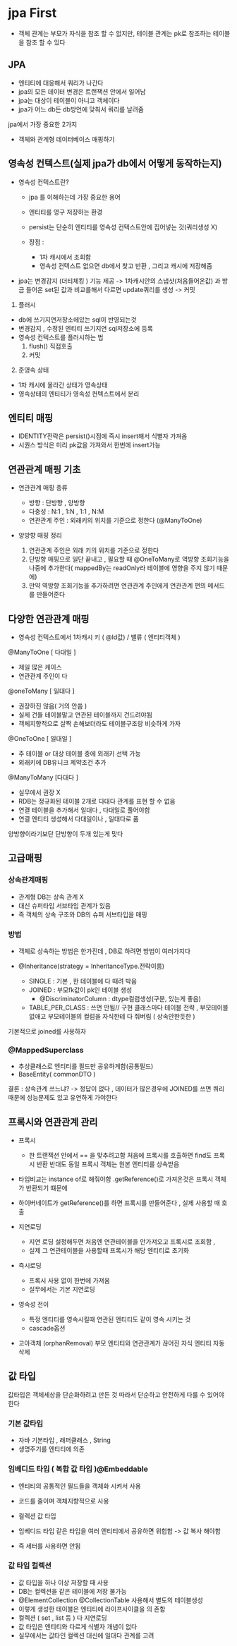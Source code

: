 # jpa First

- 객체 관계는 부모가 자식을 참조 할 수 없지만,
테이블 관계는 pk로 참조하는 테이블을 참조 할 수 있다


## JPA

- 엔티티에 대응해서 쿼리가 나간다 
- jpa의 모든 데이터 변경은 트랜잭션 안에서 일어남
- jpa는 대상이 테이블이 아니고 객체이다
- jpa가 어느 db든 db방언에 맞춰서 쿼리를 날려줌

jpa에서 가장 중요한 2가지
- 객체와 관계형 데이터베이스 매핑하기

## 영속성 컨텍스트(실제 jpa가 db에서 어떻게 동작하는지)

- 영속성 컨텍스트란?
    - jpa 를 이해하는데 가장 중요한 용어
    - 엔티티를 영구 저장하는 환경
    - persist는 단순히 엔티티를 영속성 컨텍스트안에 집어넣는 것(쿼리생성 X)

    -   장점 :
        - 1차 캐시에서 조회함
        - 영속성 컨텍스트 없으면 db에서 찾고 반환 , 그리고 캐시에 저장해줌

-   jpa는 변경감지 (더티체킹 ) 기능 제공
-> 1차캐시안의 스냅샷(처음들어온값) 과 방금 들어온 set된 값과 비교를해서 다르면 update쿼리를 생성
-> 커밋


1. 플러시

-  db에 쓰기지연저장소에있는 sql이 반영되는것
-  변경감지 , 수정된 엔티티 쓰기지연 sql저장소에 등록
- 영속성 컨텍스트를 플러시하는 법 
    1. flush() 직접호출
    2. 커밋 


2. 준영속 상태

- 1차 캐시에 올라간 상태가 영속상태
- 영속상태의 엔티티가 영속성 컨텍스트에서 분리

## 엔티티 매핑

- IDENTITY전략은 persist()시점에 즉시 insert해서 식별자 가져옴
- 시퀀스 방식은 미리 pk값을 가져와서 한번에 insert가능

## 연관관계 매핑 기초

- 연관관계 매핑 종류
    - 방향 : 단방향 , 양방향
    - 다중성 : N:1 , 1:N , 1:1 , N:M
    - 연관관계 주인 : 외래키의 위치를 기준으로 정한다 (@ManyToOne)

- 양방향 매핑 정리
    1. 연관관계 주인은 외래 키의 위치를 기준으로 정한다
    2. 단방향 매핑으로 일단 끝내고 , 필요할 때 @OneToMany로 역방향 조회기능을 나중에 추가한다( mappedBy는 readOnly라 테이블에 영향을 주지 않기 때문에)
    3. 만약 역방향 조회기능을 추가하려면 연관관계 주인에게 연관관계 편의 메서드를 만들어준다


## 다양한 연관관계 매핑

- 영속성 컨텍스트에서 1차캐시
    키 ( @Id값) / 밸류 ( 엔티티객체 )




 @ManyToOne [ 다대일 ]
- 제일 많은 케이스
-  연관관계 주인이 다

@oneToMany [ 일대다 ]
- 권장하진 않음( 거의 안씀 )
- 실제 건들 테이블말고 연관된 테이블까지 건드려야됨
- 객체지향적으로 살짝 손해보더라도 테이블구조랑 비슷하게 가자

@OneToOne [ 일대일 ]
- 주 테이블 or 대상 테이블 중에 외래키 선택 가능
- 외래키에 DB유니크 제약조건 추가


@ManyToMany [다대다 ]
- 실무에서 권장 X
- RDB는 정규화된 테이블 2개로 다대다 관계를 표현 할 수 없음
- 연결 테이블을 추가해서 일대다 , 다대일로 풀어야함
- 연결 엔티티 생성해서 다대일이나 , 일대다로 품 


양방향이라기보단 단방향이 두개 있는게 맞다

## 고급매핑<br>


### 상속관계매핑

- 관계형 DB는 상속 관계 X
- 대신 슈퍼타입 서브타입 관계가 있음
- 즉 객체의 상속 구조와 DB의 슈퍼 서브타입을 매핑


### 방법
- 객체로 상속하는 방법은 한가진데 , DB로 하려면 방법이 여러가지다

- @Inheritance(strategy = InheritanceType.전략이름)
    - SINGLE : 기본 , 한 테이블에 다 때려 박음
   - JOINED : 부모fk값이 pk인 테이블 생성 
        - @DiscriminatorColumn : dtype컬럼생성(구분, 있는게 좋음)
   - TABLE_PER_CLASS : 쓰면 안됨// 구현 클래스마다 테이블 전략 , 부모테이블 없애고 부모테이블의 컬럼을 자식한테 다 줘버림 ( 상속안한듯한 )

기본적으로 joined를 사용하자


### @MappedSuperclass
- 추상클래스로 엔티티를 필드만 공유하게함(공통필드) 
- BaseEntity( commonDTO ) 


결론 : 상속관계 쓰느냐? -> 정답이 없다 , 데이터가 많은경우에 JOINED를 쓰면 쿼리 때문에 성능문제도 있고 유연하게 가야한다


## 프록시와 연관관계 관리

- 프록시

    - 한 트랜잭션 안에서 == 을 맞추려고함
처음에 프록시를 호출하면 find도 프록시 반환
반대도 동일
프록시 객체는 원본 엔티티를 상속받음

- 타입비교는 instance of로 해줘야함 .getReference()로 가져온것은 프록시 객체가 반환되기 떄문에

- 하이버네이트가 getReference()를 하면 프록시를 만들어준다 , 실제 사용할 때 호출  



- 지연로딩

    - 지연 로딩 설정해두면 처음엔 연관테이블을 안가져오고 프록시로 조회함 , 
    - 실제 그 연관테이블을 사용할때 프록시가 해당 엔티티로 초기화

- 즉시로딩

    - 프록시 사용 없이 한번에 가져옴
    - 실무에서는 기본 지연로딩


- 영속성 전이

    - 특정 엔티티를 영속시킬때 연관된 엔티티도 같이 영속 시키는 것 
    - cascade옵션

- 고아객체 (orphanRemoval)
부모 엔티티와 연관관계가 끊어진 자식 엔티티 자동 삭제


## 값 타입
값타입은 객체세상을 단순화하려고 만든 것
따라서 단순하고 안전하게 다룰 수 있어야 한다

### 기본 값타입


  - 자바 기본타입 , 래퍼클래스 , String
  - 생명주기를 엔티티에 의존


### 임베디드 타입 ( 복합 값 타입 )@Embeddable


  - 엔티티의 공통적인 필드들을 객체화 시켜서 사용
  - 코드를 줄이며 객체지향적으로 사용
 -   컬렉션 값 타입 
- 임베디드 타입 같은 타입을 여러 엔티티에서 공유하면 위험함 -> 값 복사 해야함 

- 즉 세터를 사용하면 안됨

### 값 타입 컬렉션

 - 값 타입을 하나 이상 저장할 때 사용
- DB는 컬렉션을 같은 테이블에 저장 불가능
 - @ElementCollection
    @CollectionTable 사용해서 별도의 테이블생성
- 이렇게 생성한 테이블은 엔티티에 라이프사이클을              의 존함     
- 컬렉션 ( set , list 등 ) 다 지연로딩
- 값 타입은 엔티티와 다르게 식별자 개념이 없다
- 실무에서는 값타인 컬렉션 대신에 일대다 관계를 고려




